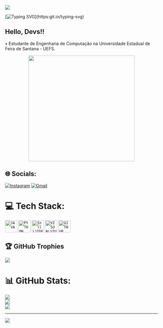 
          
<img src="https://capsule-render.vercel.app/api?type=waving&color=9932CC&height=125&section=header"/>

[![Typing SVG](https://readme-typing-svg.herokuapp.com/?color=9932CC&size=35&center=true&vCenter=true&width=1000&lines=Hello,+my+name+is+Luis+Mario;)](https:git.io/typing-svg)

## Hello, Devs!!

 • Estudante de Engenharia de Computação na Universidade Estadual de Feira de Santana - UEFS. 
 <p align="center">
  <img src="https://super.abril.com.br/wp-content/uploads/2016/09/super_imggato_digitando_0.gif" width="350">
</p>


## 🌐 Socials:
[![Instagram](https://img.shields.io/badge/Instagram-%23E4405F.svg?style=for-the-badge&logo=Instagram&logoColor=white)](https://instagram.com/luismario_rc) 
[![Gmail](https://img.shields.io/badge/Gmail-%23E4405F.svg?style=for-the-badge&logo=Gmail&logoColor=white)](mailto:luismariocarneiro8@gmail.com) 

# 💻 Tech Stack:

<code><img width="40px" src="https://cdn.jsdelivr.net/gh/devicons/devicon/icons/java/java-original.svg" title = "JAVA"/></code>
<code><img width="40px" src="https://cdn.jsdelivr.net/gh/devicons/devicon/icons/python/python-original.svg" title = "PYTHON"/></code>
<code><img width="40px" src="https://cdn.jsdelivr.net/gh/devicons/devicon/icons/intellij/intellij-original.svg" title = "InlliJIDEA"/></code>
<code><img width="40px" src="https://cdn.jsdelivr.net/gh/devicons/devicon/icons/visualstudio/visualstudio-plain.svg" title = "VISUALSTUDIO"/></code>
<code><img width="40px" src="https://cdn.jsdelivr.net/gh/devicons/devicon/icons/github/github-original.svg" title = "GITHUB"/></code> 

          

## 🏆 GitHub Trophies
![](https://github-profile-trophy.vercel.app/?username=LuisMarioRC&theme=radical&no-frame=false&no-bg=true&margin-w=4)

# 📊 GitHub Stats:
![](https://github-readme-stats.vercel.app/api?username=LuisMarioRC&theme=midnight-purple&hide_border=true&include_all_commits=true&count_private=true)<br/>
![](https://github-readme-streak-stats.herokuapp.com/?user=LuisMarioRC&theme=midnight-purple&hide_border=true)<br/>
![](https://github-readme-stats.vercel.app/api/top-langs/?username=LuisMarioRC&theme=midnight-purple&hide_border=true&include_all_commits=true&count_private=true&layout=compact)

---
[![](https://visitcount.itsvg.in/api?id=LuisMarioRC&label=Profile%20Views&color=11&icon=0&pretty=true)](https://visitcount.itsvg.in)

<!-- Proudly created with GPRM ( https://gprm.itsvg.in ) -->
